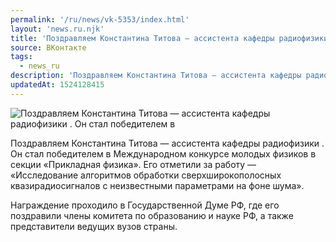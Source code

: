 ```yaml
---
permalink: '/ru/news/vk-5353/index.html'
layout: 'news.ru.njk'
title: 'Поздравляем Константина Титова — ассистента кафедры радиофизики .'
source: ВКонтакте
tags:
  - news_ru
description: 'Поздравляем Константина Титова — ассистента кафедры радиофизики .'
updatedAt: 1524128415
---
```

![Поздравляем Константина Титова — ассистента кафедры радиофизики . Он стал победителем в](https://sun9-36.userapi.com/impf/c846217/v846217938/2d344/btaj27i2ybY.jpg?size=1080x1080&quality=96&proxy=1&sign=98085039828de83095569bc8f408ee4b&c_uniq_tag=00j3F5yOXtGzlZALJOXxmAlNrOZSUKD4aQtDrP5bCwk&type=album)

Поздравляем Константина Титова — ассистента кафедры радиофизики . Он стал победителем в Международном конкурсе молодых физиков в секции «Прикладная физика». Его отметили за работу — «Исследование алгоритмов обработки сверхширокополосных квазирадиосигналов с неизвестными параметрами на фоне шума».

Награждение проходило в Государственной Думе РФ, где его поздравили члены комитета по образованию и науке РФ, а также представители ведущих вузов страны.
